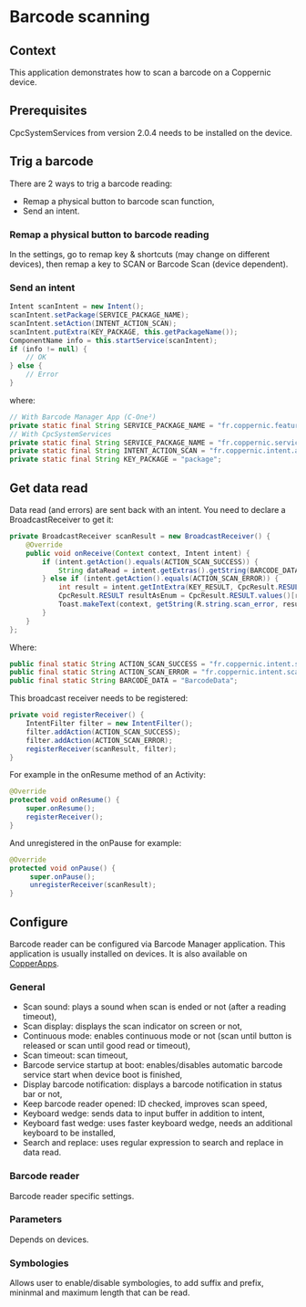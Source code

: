 Barcode scanning
================

Context 
-----------

This application demonstrates how to scan a barcode on a Coppernic device.

Prerequisites
-------------

CpcSystemServices from version 2.0.4 needs to be installed on the device.

Trig a barcode
--------------

There are 2 ways to trig a barcode reading:
- Remap a physical button to barcode scan function,
- Send an intent.

### Remap a physical button to barcode reading

In the settings, go to remap key & shortcuts (may change on different devices), then remap a key to SCAN or Barcode Scan (device dependent).

### Send an intent

```java
Intent scanIntent = new Intent();
scanIntent.setPackage(SERVICE_PACKAGE_NAME);
scanIntent.setAction(INTENT_ACTION_SCAN);
scanIntent.putExtra(KEY_PACKAGE, this.getPackageName());
ComponentName info = this.startService(scanIntent);
if (info != null) {
    // OK
} else {
    // Error
}
```

where:

```java
// With Barcode Manager App (C-One²)
private static final String SERVICE_PACKAGE_NAME = "fr.coppernic.features.barcode.conen"; //conen for C-One², idplatform for ID Platform, ...
// With CpcSystemServices
private static final String SERVICE_PACKAGE_NAME = "fr.coppernic.service.cfive"; //cfive for C-five, ceight for C-eight, cone for C-One
private static final String INTENT_ACTION_SCAN = "fr.coppernic.intent.action.SCAN";
private static final String KEY_PACKAGE = "package";
```

Get data read
-------------
Data read (and errors) are sent back with an intent. You need to declare a BroadcastReceiver to get it:

```java
private BroadcastReceiver scanResult = new BroadcastReceiver() {
    @Override
    public void onReceive(Context context, Intent intent) {
        if (intent.getAction().equals(ACTION_SCAN_SUCCESS)) {
            String dataRead = intent.getExtras().getString(BARCODE_DATA);
        } else if (intent.getAction().equals(ACTION_SCAN_ERROR)) {
            int result = intent.getIntExtra(KEY_RESULT, CpcResult.RESULT.ERROR.ordinal());
            CpcResult.RESULT resultAsEnum = CpcResult.RESULT.values()[result];
            Toast.makeText(context, getString(R.string.scan_error, resultAsEnum.toString()), Toast.LENGTH_SHORT).show();
        }
    }
};
```

Where:

```java
public final static String ACTION_SCAN_SUCCESS = "fr.coppernic.intent.scansuccess";
public final static String ACTION_SCAN_ERROR = "fr.coppernic.intent.scanfailed";
public final static String BARCODE_DATA = "BarcodeData";
```

This broadcast receiver needs to be registered:

```java
private void registerReceiver() {
    IntentFilter filter = new IntentFilter();
    filter.addAction(ACTION_SCAN_SUCCESS);
    filter.addAction(ACTION_SCAN_ERROR);
    registerReceiver(scanResult, filter);
}
```
For example in the onResume method of an Activity:

```java
@Override
protected void onResume() {
    super.onResume();
    registerReceiver();
}
```

And unregistered in the onPause for example:

```java
@Override
protected void onPause() {
     super.onPause();
     unregisterReceiver(scanResult);
}
```

Configure
---------

Barcode reader can be configured via Barcode Manager application. This application
is usually installed on devices. It is also available on [CopperApps](https://github.com/Coppernic/coppernic.github.io/releases).

### General

* Scan sound: plays a sound when scan is ended or not (after a reading timeout),
* Scan display: displays the scan indicator on screen or not,
* Continuous mode: enables continuous mode or not (scan until button is released or scan until good read or timeout),
* Scan timeout: scan timeout,
* Barcode service startup at boot: enables/disables automatic barcode service start when device boot is finished,
* Display barcode notification: displays a barcode notification in status bar or not,
* Keep barcode reader opened: ID checked, improves scan speed,
* Keyboard wedge: sends data to input buffer in addition to intent,
* Keyboard fast wedge: uses faster keyboard wedge, needs an additional keyboard to be installed,
* Search and replace: uses regular expression to search and replace in data read.

### Barcode reader

Barcode reader specific settings.

### Parameters

Depends on devices.

### Symbologies

Allows user to enable/disable symbologies, to add suffix and prefix, mininmal and maximum length that can be read.

